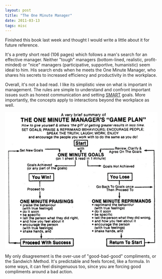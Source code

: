 ```yaml
---
layout: post
title: "The One Minute Manager"
date: 2011-03-13
tags: misc
---
```


Finished this book last week and thought I would write a little about it for future reference.

It's a pretty short read (106 pages) which follows a man's search for an effective manager. Neither "tough" managers (bottom-lined, realistic, profit-minded) or "nice" managers (participative, supportive, humanistic) seem ideal to him. His search ends when he meets the One Minute Manager, who shares his secrets to increased efficiency and productivity in the workplace.

Overall, it's not a bad read. I like its simplistic view on what is important in management. The rules are simple to understand and confront important issues such as honest communication and setting [SMART][1] goals. More importantly, the concepts apply to interactions beyond the workplace as well.

![one minute manager game plan](/assets/one_minute.jpg)

My only disagreement is the over-use of "good-bad-good" compliments, or the Sandwich Method. It's predictable and feels forced, like a formula. In some ways, it can feel disingenuous too, since you are forcing good compliments around a bad action.

[1]: http://en.wikipedia.org/wiki/SMART_criteria
